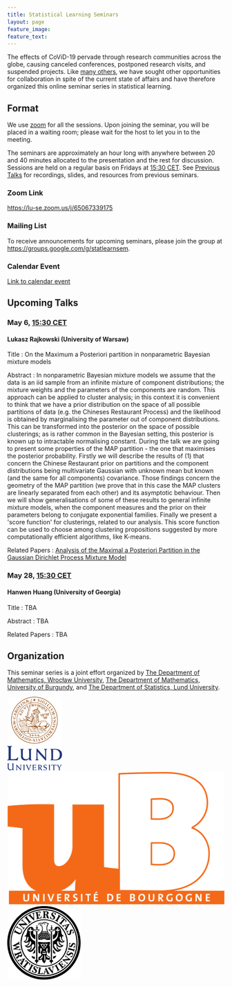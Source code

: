 ```yaml
---
title: Statistical Learning Seminars
layout: page
feature_image:
feature_text:
---
```


The effects of CoViD-19 pervade through research communities across the
globe, causing canceled conferences, postponed research visits, and suspended
projects. Like [many others](/links), we have sought other opportunities for
collaboration in spite of the current state of affairs and have therefore
organized this online seminar series in statistical learning.

## Format

We use [zoom](https://zoom.us/) for all the sessions. Upon joining the
seminar, you will be placed in a waiting room; please wait for the host to
let you in to the meeting.

The seminars are approximately an hour long with anywhere between 20 and 40
minutes allocated to the presentation and the rest for discussion. Sessions
are held on a regular basis on Fridays at [15:30
CET](https://www.thetimezoneconverter.com/?t=15%3A30%20pm&tz=Stockholm&). See
[Previous Talks](/previous-talks) for recordings, slides, and resources from
previous seminars.

### Zoom Link

<https://lu-se.zoom.us/j/65067339175>

### Mailing List

To receive announcements for upcoming seminars, please join the group at
<https://groups.google.com/g/statlearnsem>.

### Calendar Event

[Link to calendar event](https://lu-se.zoom.us/meeting/u5Etce6rrTIrHdGmDxIUKT33_HsILcrt6Tui/ics?icsToken=98tyKu-trj0tGdecsR6CR_MMAo_oKOnztlhcgqd6kTv9KhV4VlClCcpRG558AsyG)

## Upcoming Talks

### May 6, [15:30 CET](https://www.thetimezoneconverter.com/?t=15%3A30%20pm&tz=Stockholm&)

#### Lukasz Rajkowski (University of Warsaw)

Title
: On the Maximum a Posteriori partition in nonparametric Bayesian mixture models

Abstract
: In nonparametric Bayesian mixture models we assume that the data is an iid
  sample from an infinite mixture of component distributions; the mixture
  weights and the parameters of the components are random. This approach can
  be applied to cluster analysis; in this context it is convenient to think
  that we have a prior distribution on the space of all possible partitions of
  data (e.g. the Chineses Restaurant Process) and the likelihood is obtained
  by marginalising the parameter out of component distributions. This can be
  transformed into the posterior on the space of possible clusterings; as is
  rather common in the Bayesian setting, this posterior is known up to
  intractable normalising constant.  During the talk we are going to present
  some properties of the MAP partition - the one that maximises the posterior
  probability. Firstly we will describe the results of (1) that concern the
  Chinese Restaurant prior on partitions and the component distributions being
  multivariate Gaussian with unknown mean but known (and the same for all
  components) covariance. Those findings concern the geometry of the MAP
  partition (we prove that in this case the MAP clusters are linearly separated
  from each other) and its asymptotic behaviour. Then we will show
  generalisations of some of these results to general infinite mixture models,
  when the component measures and the prior on their parameters belong to
  conjugate exponential families. Finally we present a 'score function' for
  clusterings, related to our analysis. This score function can be used to
  choose among clustering propositions suggested by more computationally
  efficient algorithms, like K-means.

Related Papers
: [Analysis of the Maximal a Posteriori Partition in the Gaussian Dirichlet Process Mixture Model](https://projecteuclid.org/journals/bayesian-analysis/volume-14/issue-2/Analysis-of-the-Maximal-a-Posteriori-Partition-in-the-Gaussian/10.1214/18-BA1114.full)

### May 28, [15:30 CET](https://www.thetimezoneconverter.com/?t=15%3A30%20pm&tz=Stockholm&)

#### Hanwen Huang (University of Georgia)

Title
: TBA

Abstract
: TBA

Related Papers
: TBA

## Organization

This seminar series is a joint effort organized by
[The Department of Mathematics, Wrocław University](https://www.math.uni.wroc.pl),
[The Department of Mathematics, University of Burgundy](https://math.u-bourgogne.fr/), and
[The Department of Statistics, Lund University](https://stat.lu.se).

<div class="row">
  <div class="column">
    <img src="assets/logo-lu.svg" alt="Lund University" style="height:170px">
  </div>
  <div class="column">
    <img src="assets/logo-burgundy.png" alt="University of Burgundy" style="width:auto height:170px">
  </div>
  <div class="column">
    <img src="assets/logo-wroclaw.svg" alt="Wroclaw University" style="height:170px">
  </div>
</div>
